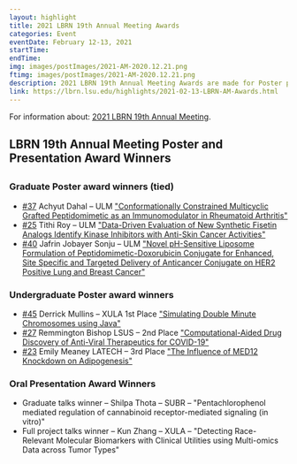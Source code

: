 ```yaml
---
layout: highlight
title: 2021 LBRN 19th Annual Meeting Awards
categories: Event
eventDate: February 12-13, 2021
startTime:
endTime:
img: images/postImages/2021-AM-2020.12.21.png
ftimg: images/postImages/2021-AM-2020.12.21.png
description: 2021 LBRN 19th Annual Meeting Awards are made for Poster presentations for Summer Program Participants in the Graduate and Undergraduate categories. One Graduate student and one Full Project presenter is awarded for their oral presentations.
link: https://lbrn.lsu.edu/highlights/2021-02-13-LBRN-AM-Awards.html
---
```


For information about: <a href="https://lbrn.lsu.edu/annual-meetings-2021.html">2021 LBRN 19th Annual Meeting</a>. 

<h2>LBRN 19th Annual Meeting Poster and Presentation Award Winners<h2>
<h3>Graduate Poster award winners (tied)</h3>

   <ul><li><a href="https://lbrn2021am-lsu.ipostersessions.com/?s=F8-E9-1C-76-1E-B5-E2-E6-0E-C1-31-D8-EE-9B-C1-92">#37</a> Achyut Dahal – ULM <a href="https://lbrn2021am-lsu.ipostersessions.com/?s=F8-E9-1C-76-1E-B5-E2-E6-0E-C1-31-D8-EE-9B-C1-92">"Conformationally Constrained Multicyclic Grafted Peptidomimetic as an Immunomodulator in Rheumatoid Arthritis"</a>  </li>
   <li><a href="https://lbrn2021am-lsu.ipostersessions.com/?s=22-C1-B8-D3-B7-A3-65-02-C8-B3-EF-0B-D9-89-7F-D2">#25</a> Tithi Roy – ULM <a href="https://lbrn2021am-lsu.ipostersessions.com/?s=22-C1-B8-D3-B7-A3-65-02-C8-B3-EF-0B-D9-89-7F-D2">"Data-Driven Evaluation of New Synthetic Fisetin Analogs Identify Kinase Inhibitors with Anti-Skin Cancer Activities"</a>    </li>
   <li><a href="https://lbrn2021am-lsu.ipostersessions.com/?s=89-E0-55-D2-AA-A1-09-FC-B9-22-3A-92-3A-C1-23-4E">#40</a> Jafrin Jobayer Sonju – ULM <a href="https://lbrn2021am-lsu.ipostersessions.com/?s=89-E0-55-D2-AA-A1-09-FC-B9-22-3A-92-3A-C1-23-4E">"Novel pH-Sensitive Liposome Formulation of Peptidomimetic-Doxorubicin Conjugate for Enhanced, Site Specific and Targeted Delivery of Anticancer Conjugate on HER2 Positive Lung and Breast Cancer"</a>    </li>
	</ul>
   
<h3>Undergraduate Poster award winners</h3>

   <ul><li><a href="https://lbrn2021am-lsu.ipostersessions.com/?s=5E-75-EF-6F-49-35-FF-74-0A-8C-9A-3C-AF-DE-0A-F6">#45</a> Derrick Mullins – XULA 1st Place <a href="https://lbrn2021am-lsu.ipostersessions.com/?s=5E-75-EF-6F-49-35-FF-74-0A-8C-9A-3C-AF-DE-0A-F6">"Simulating Double Minute Chromosomes using Java"</a>     </li>
   <li><a href="https://lbrn2021am-lsu.ipostersessions.com/?s=43-E8-1E-38-DC-B6-28-E5-84-BC-2B-20-E1-3D-F5-8D">#27</a> Remmington Bishop LSUS – 2nd Place <a href="https://lbrn2021am-lsu.ipostersessions.com/?s=43-E8-1E-38-DC-B6-28-E5-84-BC-2B-20-E1-3D-F5-8D">"Computational-Aided Drug Discovery of Anti-Viral Therapeutics for COVID-19"</a>     </li>
   <li><a href="https://lbrn2021am-lsu.ipostersessions.com/?s=89-58-54-5A-E5-13-74-57-12-99-4C-02-D2-12-8E-29">#23</a> Emily Meaney LATECH – 3rd Place <a href="https://lbrn2021am-lsu.ipostersessions.com/?s=89-58-54-5A-E5-13-74-57-12-99-4C-02-D2-12-8E-29">"The Influence of MED12 Knockdown on Adipogenesis"</a>     </li>
   </ul>
   
<h3>Oral Presentation Award Winners</h3>

  <ul><li> Graduate talks winner – Shilpa Thota – SUBR – "Pentachlorophenol mediated regulation of cannabinoid receptor-mediated signaling (in vitro)"   </li>
   <li>Full project talks winner – Kun Zhang – XULA – "Detecting Race-Relevant Molecular Biomarkers with Clinical Utilities using Multi-omics Data across Tumor Types"   </li>
   </ul>